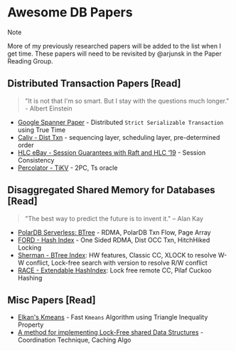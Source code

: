 # Awesome DB Papers

> [!NOTE]
> More of my previously researched papers will be added to the list when I get time. These papers will need to be revisited by @arjunsk in the Paper Reading Group.


## Distributed Transaction Papers [Read]
> "It is not that I'm so smart. But I stay with the questions much longer." - Albert Einstein

- [Google Spanner Paper](https://static.googleusercontent.com/media/research.google.com/en//archive/spanner-osdi2012.pdf) - Distributed `Strict Serializable Transaction` using True Time
- [Caliv - Dist Txn](https://www.cs.umd.edu/~abadi/papers/calvin-sigmod12.pdf) -  sequencing layer, scheduling layer, pre-determined order
- [HLC eBay - Session Guarantees with Raft and HLC ‘19](https://arxiv.org/pdf/1808.05698.pdf) - Session Consistency
- [Percolator - TiKV](https://tikv.org/deep-dive/distributed-transaction/percolator/) - 2PC, Ts oracle

## Disaggregated Shared Memory for Databases [Read]
> "The best way to predict the future is to invent it." – Alan Kay

- [PolarDB Serverless: BTree](https://users.cs.utah.edu/~lifeifei/papers/polardbserverless-sigmod21.pdf) - RDMA, PolarDB Txn Flow, Page Array
- [FORD - Hash Index](https://www.usenix.org/conference/fast22/presentation/zhang-ming) - One Sided RDMA, Dist OCC Txn, HitchHiked Locking
- [Sherman - BTree Index](https://arxiv.org/abs/2112.07320): HW features, Classic CC, XLOCK to resolve W-W conflict, Lock-free search with version to resolve R/W conflict
- [RACE - Extendable HashIndex](https://www.usenix.org/conference/atc21/presentation/zuo): Lock free remote CC, Pilaf Cuckoo Hashing


## Misc Papers [Read]
- [Elkan's Kmeans](https://cdn.aaai.org/ICML/2003/ICML03-022.pdf) - Fast `Kmeans` Algorithm using Triangle Inequality Property
- [A method for implementing Lock-Free shared Data Structures](https://dl.acm.org/doi/pdf/10.1145/165231.165265) - Coordination Technique, Caching Algo
